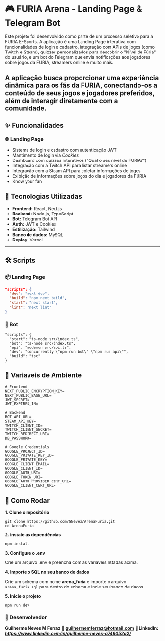 # 🎮 FURIA Arena - Landing Page & Telegram Bot

Este projeto foi desenvolvido como parte de um processo seletivo para a FURIA E-Sports. A aplicação é uma Landing Page interativa com funcionalidades de login e cadastro, integração com APIs de jogos (como Twitch e Steam), quizzes personalizados para descobrir o "Nível de Fúria" do usuário, e um bot do Telegram que envia notificações aos jogadores sobre jogos da FURIA, streamers online e muito mais.

A aplicação busca proporcionar uma experiência dinâmica para os fãs da FURIA, conectando-os a conteúdo de seus jogos e jogadores preferidos, além de interagir diretamente com a comunidade.
---

## ✨ Funcionalidades

### 🌐 Landing Page

- Sistema de login e cadastro com autenticação JWT
- Mantimento de login via *Cookies*
- Dashboard com quizzes interativos ("Qual o seu nível de FURIA?")
- Integração com a Twitch API para listar streamers online
- Integração com a Steam API para coletar informações de jogos
- Exibição de informações sobre jogos do dia e jogadores da FURIA
- Know your fan

## 🧠 Tecnologias Utilizadas

- **Frontend:** React, Next.js
- **Backend:** Node.js, TypeScript
- **Bot:** Telegram Bot API
- **Auth:** JWT e Cookies
- **Estilização:** Tailwind
- **Banco de dados:** MySQL
- **Deploy:** Vercel
---

## 🛠️ Scripts

### 📦 Landing Page

```json
"scripts": {
  "dev": "next dev",
  "build": "npx next build",
  "start": "next start",
  "lint": "next lint"
}
```
### 🤖 Bot

```
"scripts": {
  "start": "ts-node src/index.ts",
  "bot": "ts-node src/index.ts",
  "api": "nodemon src/api.ts",
  "dev": "concurrently \"npm run bot\" \"npm run api\"",
  "build": "tsc"
}
```

## 🧠  Variaveis de Ambiente

```
# Frontend
NEXT_PUBLIC_ENCRYPTION_KEY=
NEXT_PUBLIC_BASE_URL=
JWT_SECRET=
JWT_EXPIRES_IN=

# Backend
BOT_API_URL=
STEAM_API_KEY=
TWITCH_CLIENT_ID=
TWITCH_CLIENT_SECRET=
TWITCH_REDIRECT_URI=
DB_PASSWORD=

# Google Credentials
GOOGLE_PROJECT_ID=
GOOGLE_PRIVATE_KEY_ID=
GOOGLE_PRIVATE_KEY=
GOOGLE_CLIENT_EMAIL=
GOOGLE_CLIENT_ID=
GOOGLE_AUTH_URI=
GOOGLE_TOKEN_URI=
GOOGLE_AUTH_PROVIDER_CERT_URL=
GOOGLE_CLIENT_CERT_URL=
```

## 🧪 Como Rodar 
**1. Clone o repositório**
```
git clone https://github.com/GNevez/ArenaFuria.git
cd ArenaFuria
```

**2. Instale as dependências**
```
npm install
```
**3. Configure o .env**

Crie um arquivo .env e preencha com as variáveis listadas acima.

**4. Importe o SQL no seu banco de dados**

Crie um schema com nome **arena_furia** e importe o arquivo `arena_furia.sql` para dentro do schema e incie seu banco de dados

**5. Inicie o projeto**
```
npm run dev
```

### 👤 Desenvolvedor
**Guilherme Neves M Ferraz**
**📧 guilhermemferraz@hotmail.com**
**🔗 LinkedIn: *https://www.linkedin.com/in/guilherme-neves-a749052a2/***

